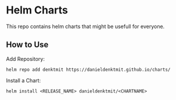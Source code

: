 # Helm Charts

This repo contains helm charts that might be usefull for everyone.

## How to Use

Add Repository:
```
helm repo add denktmit https://danieldenktmit.github.io/charts/
```

Install a Chart:
```
helm install <RELEASE_NAME> danieldenktmit/<CHARTNAME>
```


